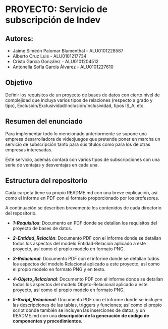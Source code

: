 # **PROYECTO: Servicio de subscripción de Indev**
## **Autores:**
* Jaime Simeón Palomar Blumenthal - ALU0101228587
* Alberto Cruz Luis - ALU0101217734
* Cristo García González - ALU0101204512
* Antonella Sofía García Álvarez - ALU0101227610

## **Objetivo**
Definir los requisitos de un proyecto de bases de datos con cierto nivel de complejidad que incluya varios tipos de relaciones (respecto a grado y tipo), Exclusión/Exclusividad/Inclusión/Inclusividad, tipos IS_A, etc.

## **Resumen del enunciado**
Para implementar todo lo mencionado anteriormente se supone una empresa desarrolladora de videojuegos que pretende poner en marcha un servicio de subscripción tanto para sus títulos como para los de otras empresas interesadas.

Este servicio, además contará con varios tipos de subscripciones con una serie de ventajas y desventajas en cada una.

## **Estructura del repositorio**
Cada carpeta tiene su propio README.md con una breve explicación, así como el informe en PDF con el formato proporcionado por los profesores.

A continuación se describen brevemente los contenidos de cada directorio del repositorio.

* **_1-Requisitos_**: Documento en PDF donde se detallan los requisitos del proyecto de bases de datos.

* **_2-Entidad_Relación_**: Documento PDF con el informe donde se detallan todos los aspectos del modelo Entidad-Relación aplicado a este proyecto, así como el propio modelo en formato PNG.

* **_3-Relacional_**: Documento PDF con el informe donde se detallan todos los aspectos del modelo Relacional aplicado a este proyecto, así como el propio modelo en formato PNG y en texto.

* **_4-Objeto_Relacional_**: Documento PDF con el informe donde se detallan todos los aspectos del modelo Objeto-Relacional aplicado a este proyecto, así como el propio modelo en formato PNG.

* **_5-Script_Relacional_**: Documento PDF con el informe donde se incluyen las descripciones de las tablas, triggers y funciones; así como el propio script donde también se incluyen las inserciones de datos, y un README.md con una **descripción de la generación de código de componentes y procedimientos**.
